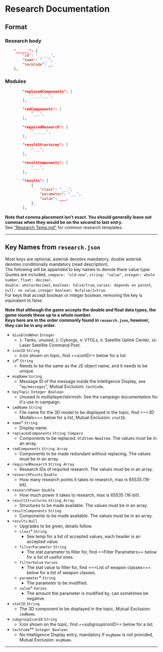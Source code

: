   
# Research Documentation <br>

## Format <br>

### Research body <br>

```json
	"______": {
		"id": "______",
		"name": "___",
		"techCode": _,
	},
```

### Modules <br>

```json
		"replacedComponents": [
			"___:___",
		],

		"redComponents": [
			"___",
		],

		"requiredResearch": [
			"______",
		],

		"resultStructures": [
			"___",
		],

		"resultComponents": [
			"___",
		],

		"results": [
			{
				"class": "___",
				"parameter": "___",
				"value": ___,
			},
		],
```
**Note that comma placement isn't exact. You should generally leave out commas when they would be on the second to last entry.** <br>
See ["Research Temp.md"](https://github.com/Arithyce/Warzone2100_ModdingDocumentation/blob/main/Templates/Research%20Temp.txt) for common research templates. <br>
***
## Key Names from `research.json`<br>

Most keys are optional, asterisk denotes mandatory, double asterisk denotes conditionally mandatory (read description). <br>
The following will be appended to key names to denote there value type: <br>
Quotes are included, `compare: "old:new"`, `string: "value"`, `integer: whole number`, `float: decimal`. <br>
`double: whole/decimal`, `boolean: false/true`, `varies: depends on parent`, `null: no value`, `integer boolean: 0=false/1=true`. <br>
For keys that accept boolean or integer boolean, removing the key is equivalent to false. <br>

**Note that although the game accepts the double and float data types, the game rounds these up to a whole number.** <br>
**Keys here are in the order commonly found in `research.json`, however, they can be in any order.** <br>
- `disabledWhen` `Integer` <br>
  - `1`: Tanks, unused, `2`: Cyborgs, `4`: VTOLs, `8`: Satellite Uplink Center, `16`: Laser Satellite Command Post. <br>
- `iconID` `String` <br>
  - Icon shown on topic, find ==iconID== below for a list. <br>
- `id`* `String` <br>
  - Needs to be the same as the JS object name, and it needs to be unique. <br>
- `msgName` `Ssring` <br>
  - Message ID of the message inside the Intelligence Display, see "`mp/messages`", Mutual Exclusion: `techCode`. <br>
- `keyTopic` `Integer Boolean` <br>
  - Unused in multiplayer/skirmish. See the campaign documentation for it's use in campaign. <br>
- `imdName` `String` <br>
  - File name for the 3D model to be displayed in the topic, find ===3D Models=== below for a list, Mutual Exclusion: `statID`. <br>
- `name`* `String` <br>
  - Display name. <br>
- `replacedComponents` `String Compare` <br>
  - Components to be replaced. `OldItem:NewItem`. The values must be in an array. <br>
- `redComponents` `String Array` <br>
  - Components to be made redundant without replacing. The values must be in an array. <br>
- `requiredResearch` `String Array` <br>
  - Research IDs of required research. The values must be in an array. <br>
- `researchPoints` `Double` <br>
  - How many research points it takes to research, max is 65535 (16-bit). <br>
- `researchPower` `Double` <br>
  - How much power it takes to research, max is 65535 (16-bit). <br>
- `resultStructures` `String Array` <br>
  - Structures to be made available. The values must be in an array. <br>
- `resultComponents` `String` <br>
  - Components to be made available.  The values must be in an array. <br>
- `results` `Null` <br>
  - Upgrades to be given, details follow. <br>
  - `class`* `String` <br>
    - See temp for a list of accepted values, each header is an accepted value. <br>
  - `filterParameter` `String` <br>
    - The stat parameter to filter for, find ==Filter Parameters== below for a list of useful ones. <br>
  - `filterValue` `Varies` <br>
    - The stat value to filter for, find ===List of weapon classes=== below for a list of weapon classes. <br>
  - `parameter`* `String` <br>
    - The parameter to be modified. <br>
  - `value`* `Varies` <br>
    - The amount the parameter is modified by, can sometimes be negative. <br>
- `statID` `String` <br>
  - The 3D component to be displayed in the topic, Mutual Exclusion: `imdName`. <br>
- `subgroupIconID` `String` <br>
  - Icon shown on the topic, find ==subgroupIconID== below for a list. <br>
- `techCode`** `Integer Boolean` <br>
  - No Intelligence Display entry, mandatory if `msgName` is not provided, Mutual Exclusion: `msgName`. <br>
***
